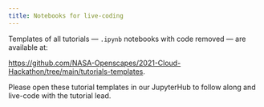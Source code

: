 ```yaml
---
title: Notebooks for live-coding
---
```


Templates of all tutorials — `.ipynb` notebooks with code removed — are available at:

<https://github.com/NASA-Openscapes/2021-Cloud-Hackathon/tree/main/tutorials-templates>. 

Please open these tutorial templates in our JupyterHub to follow along and live-code with the tutorial lead.